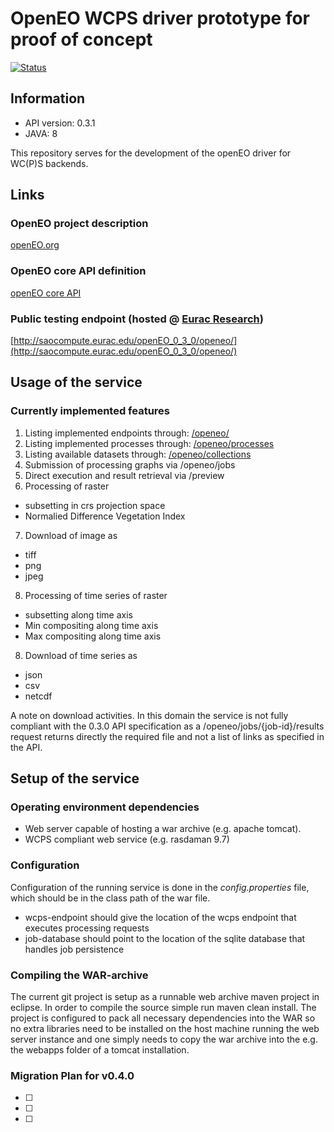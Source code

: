 # OpenEO WCPS driver prototype for proof of concept

[![Status](https://img.shields.io/badge/Status-proof--of--concept-yellow.svg)]()

## Information
- API version: 0.3.1
- JAVA: 8

This repository serves for the development of the openEO driver for WC(P)S backends.

## Links

### OpenEO project description
[openEO.org](http://openeo.org/)
### OpenEO core API definition
[openEO core API](https://open-eo.github.io/openeo-api/)
### Public testing endpoint (hosted @ [Eurac Research](http://www.eurac.edu))
[http://saocompute.eurac.edu/openEO_0_3_0/openeo/](http://saocompute.eurac.edu/openEO_0_3_0/openeo/)

## Usage of the service

### Currently implemented features
1. Listing implemented endpoints through: [/openeo/](http://saocompute.eurac.edu/openEO_0_3_0/openeo/)
2. Listing implemented processes through: [/openeo/processes](http://saocompute.eurac.edu/openEO_0_3_0/openeo/processes)
3. Listing available datasets through:    [/openeo/collections](http://saocompute.eurac.edu/openEO_0_3_0/openeo/collections)
4. Submission of processing graphs via /openeo/jobs
5. Direct execution and result retrieval via /preview
6. Processing of raster
  * subsetting in crs projection space
  * Normalied Difference Vegetation Index
7. Download of image as 
  * tiff
  * png
  * jpeg
8. Processing of time series of raster
  * subsetting along time axis
  * Min compositing along time axis
  * Max compositing along time axis
8. Download of time series as
  * json
  * csv
  * netcdf

A note on download activities. In this domain the service is not fully compliant with the 0.3.0 API specification as a /openeo/jobs/{job-id}/results request returns directly the required file and not a list of links as specified in the API.
  
## Setup of the service

### Operating environment dependencies
- Web server capable of hosting a war archive (e.g. apache tomcat).
- WCPS compliant web service (e.g. rasdaman 9.7)

### Configuration
Configuration of the running service is done in the *config.properties* file, which should be in the class path of the war file.
- wcps-endpoint should give the location of the wcps endpoint that executes processing requests
- job-database should point to the location of the sqlite database that handles job persistence

### Compiling the WAR-archive
The current git project is setup as a runnable web archive maven project in eclipse. In order to compile the source simple run maven clean install. The project is configured to pack all necessary dependencies into the WAR so no extra libraries need to be installed on the host machine running the web server instance and one simply needs to copy the war archive into the e.g. the webapps folder of a tomcat installation. 

### Migration Plan for v0.4.0

- [ ] 
- [ ] 
- [ ] 
